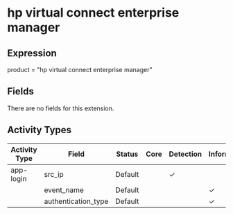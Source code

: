 hp virtual connect enterprise manager
=====================================

Expression
----------

product = "hp virtual connect enterprise manager"

Fields
------

There are no fields for this extension.

Activity Types
--------------

| Activity Type | Field               | Status  | Core | Detection | Informational |
| ------------- | ------------------- | ------- | ---- | --------- | ------------- |
| app-login     | src_ip              | Default |      | &#10003;  |               |
|               | event_name          | Default |      |           | &#10003;      |
|               | authentication_type | Default |      |           | &#10003;      |

